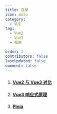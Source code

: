 ```yaml
---
title: 目录
icon: mulu
category:
  - VUE
tag:
  - Vue2
  - Vue3
  - 框架

order: 1
contributors: false
lastUpdated: false
comment: false
---
```


1. #### [Vue2 与 Vue3 对比](Vue2%E4%B8%8EVue3%E5%AF%B9%E6%AF%94.md)

2. #### [Vue3 响应式原理](./Vue3%E5%93%8D%E5%BA%94%E5%BC%8F%E5%8E%9F%E7%90%86.md)

3. #### [Pinia](./Pinia.md)
